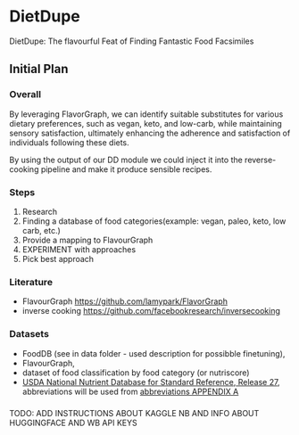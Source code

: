 # DietDupe
DietDupe: The flavourful Feat of Finding Fantastic Food Facsimiles

## Initial Plan

### Overall

By leveraging FlavorGraph, we can identify suitable substitutes for various
dietary preferences, such as vegan, keto, and low-carb, while maintaining
sensory satisfaction, ultimately enhancing the adherence and satisfaction of
individuals following these diets.

By using the output of our DD module we could inject it into the reverse-cooking
pipeline and make it produce sensible recipes.

### Steps

1. Research
2. Finding a database of food categories(example: vegan, paleo, keto, low carb,
   etc.)
3. Provide a mapping to FlavourGraph
4. EXPERIMENT with approaches
5. Pick best approach

### Literature

- FlavourGraph <https://github.com/lamypark/FlavorGraph>
- inverse cooking <https://github.com/facebookresearch/inversecooking>

### Datasets

- FoodDB (see in data folder - used description for possibble finetuning),
- FlavourGraph,
- dataset of food classification by food category (or nutriscore)
- [USDA National Nutrient Database for Standard Reference, Release 27](http://www.ars.usda.gov/ba/bhnrc/ndl), abbreviations will be used from [abbreviations APPENDIX A](https://data.nal.usda.gov/dataset/composition-foods-raw-processed-prepared-usda-national-nutrient-database-standard-referen-14)

### 
TODO: ADD INSTRUCTIONS ABOUT KAGGLE NB AND INFO ABOUT HUGGINGFACE AND WB API KEYS